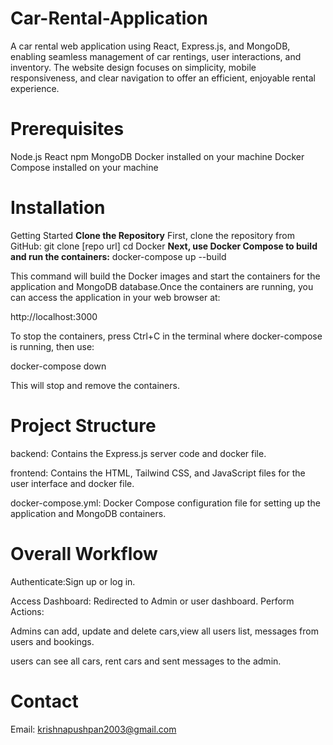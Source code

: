 # Car-Rental-Application
A car rental web application using React, Express.js, and MongoDB, enabling seamless management of car rentings, user interactions, and inventory.
The website design focuses on simplicity, mobile responsiveness, and clear navigation to offer an efficient, enjoyable rental experience.
# Prerequisites
Node.js 
React 
npm 
MongoDB 
Docker installed on your machine
Docker Compose installed on your machine
# Installation
Getting Started
**Clone the Repository**
  First, clone the repository from GitHub: git clone [repo url] cd Docker
**Next, use Docker Compose to build and run the containers:**
  docker-compose up --build

This command will build the Docker images and start the containers for the application and MongoDB database.Once the containers are running, you can access the application in your web browser at:

http://localhost:3000

To stop the containers, press Ctrl+C in the terminal where docker-compose is running, then use:

docker-compose down

This will stop and remove the containers.
# Project Structure
backend: Contains the Express.js server code and docker file.

frontend: Contains the HTML, Tailwind CSS, and JavaScript files for the user interface and docker file.

docker-compose.yml: Docker Compose configuration file for setting up the application and MongoDB containers.

# Overall Workflow
Authenticate:Sign up or log in.

Access Dashboard: Redirected to Admin or user dashboard.
Perform Actions:

Admins can add, update and delete cars,view all users list, messages from users and bookings.

users can see all cars, rent cars and sent messages to the admin.
# Contact
Email: krishnapushpan2003@gmail.com
